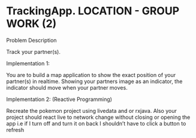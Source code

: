 # TrackingApp. LOCATION - GROUP WORK (2)

Problem Description

Track your partner(s).

Implementation 1:

You are to build a map application to show the exact position of your partner(s) in realtime. 
Showing your partners image as an indicator, the indicator should move when your partner moves.

Implementation 2: (Reactive Programming)

Recreate the pokemon project using livedata and or rxjava. 
Also your project should react live to network change without closing or opening the app 
i.e if I turn off and turn it on back I shouldn’t have to click a button to refresh
